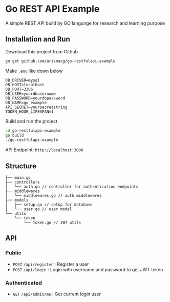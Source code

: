 # Go REST API Example

A simple REST API build by GO langunge for research and learning purpose

## Installation and Run

Download this project from Github

```bash
go get github.com/arisnacg/go-restfulapi-example
```

Make `.env` like down below

```env
DB_DRIVER=mysql
DB_HOST=localhost
DB_PORT=3306
DB_USER=yourdbusername
DB_PASSWORD=yourdbpassword
DB_NAME=go_example
API_SECRET=yoursecretstring
TOKEN_HOUR_LIFESPAN=1
```

Build and run the project

```bash
cd go-restfulapi-example
go build
./go-restfulapi-example

```

API Endpoint: `http://localhost:3000`

## Structure

```
├── main.go
├── controllers
│   └── auth.go // controller for authentication endpoints
├── middlewares
│   └── middlewares.go // auth middlewares
├── models
│   ├── setup.go // setup for database
│   └── user.go // user model
└── utils
    └── token
        └── token.go // JWT utils
```

## API

### Public

- `POST` `/api/register` : Register a user
- `POST` `/api/login` : Login with username and password to get JWT token

### Authenticated

- `GET` `/api/admin/me` : Get current login user
